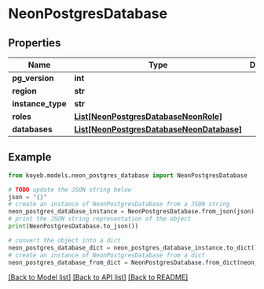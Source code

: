 # NeonPostgresDatabase


## Properties

Name | Type | Description | Notes
------------ | ------------- | ------------- | -------------
**pg_version** | **int** |  | [optional] 
**region** | **str** |  | [optional] 
**instance_type** | **str** |  | [optional] 
**roles** | [**List[NeonPostgresDatabaseNeonRole]**](NeonPostgresDatabaseNeonRole.md) |  | [optional] 
**databases** | [**List[NeonPostgresDatabaseNeonDatabase]**](NeonPostgresDatabaseNeonDatabase.md) |  | [optional] 

## Example

```python
from koyeb.models.neon_postgres_database import NeonPostgresDatabase

# TODO update the JSON string below
json = "{}"
# create an instance of NeonPostgresDatabase from a JSON string
neon_postgres_database_instance = NeonPostgresDatabase.from_json(json)
# print the JSON string representation of the object
print(NeonPostgresDatabase.to_json())

# convert the object into a dict
neon_postgres_database_dict = neon_postgres_database_instance.to_dict()
# create an instance of NeonPostgresDatabase from a dict
neon_postgres_database_from_dict = NeonPostgresDatabase.from_dict(neon_postgres_database_dict)
```
[[Back to Model list]](../README.md#documentation-for-models) [[Back to API list]](../README.md#documentation-for-api-endpoints) [[Back to README]](../README.md)


